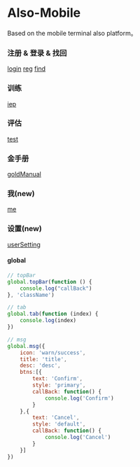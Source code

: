 # Also-Mobile
 Based on the mobile terminal also platform。

### 注册 & 登录 & 找回
 [login](https://github.com/e6line/also-mobile/blob/master/src/html/login.html) [reg](https://github.com/e6line/also-mobile/blob/master/src/html/register.html) [find](https://github.com/e6line/also-mobile/blob/master/src/html/find.html)

### 训练
 [iep](https://github.com/e6line/also-mobile/blob/master/src/html/iep.html)

### 评估
 [test](https://github.com/e6line/also-mobile/blob/master/src/html/testPro.html)

### 金手册
 [goldManual](https://github.com/e6line/also-mobile/blob/master/src/html/goldManual.html)

### 我(new)
 [me](https://github.com/e6line/also-mobile/blob/master/src/html/me.html)

### 设置(new)
 [userSetting](https://github.com/e6line/also-mobile/blob/master/src/html/userSetting.html)


#### global 

```javascript
// topBar
global.topBar(function () {
	console.log("callBack")
}, 'className')

// tab
global.tab(function (index) {
	console.log(index)
})

// msg
global.msg({
	icon: 'warn/success',
	title: 'title',
	desc: 'desc',
	btns:[{
		text: 'Confirm',
		style: 'primary',
		callBack: function() {
			console.log('Confirm')
		}
	},{
		text: 'Cancel',
		style: 'default',
		callBack: function() {
			console.log('Cancel')
		}
	}]
})
```
